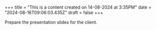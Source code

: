 +++
title = "This is a content created on 14-08-2024 at 3:35PM"
date = "2024-08-16T09:06:03.435Z"
draft = false
+++

  Prepare the presentation slides for the client.
        